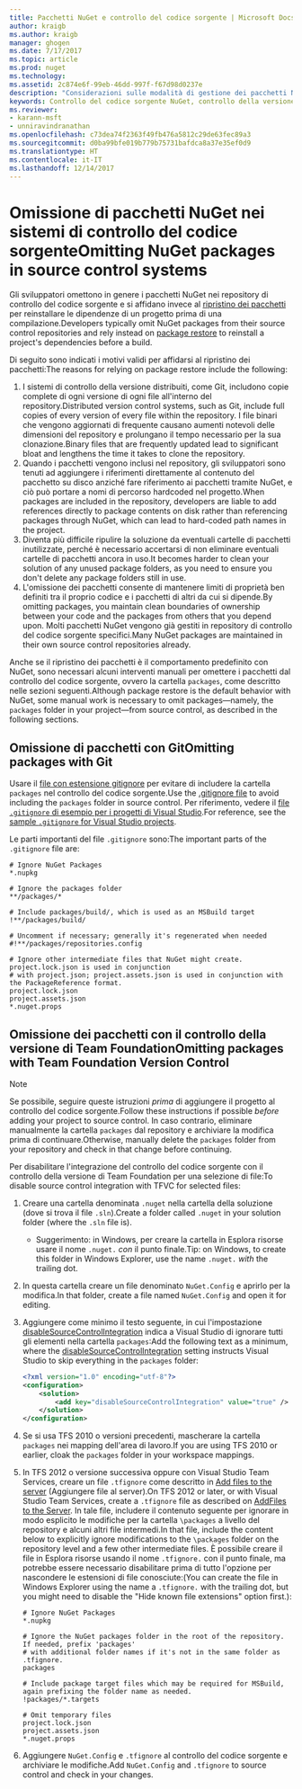 ```yaml
---
title: Pacchetti NuGet e controllo del codice sorgente | Microsoft Docs
author: kraigb
ms.author: kraigb
manager: ghogen
ms.date: 7/17/2017
ms.topic: article
ms.prod: nuget
ms.technology: 
ms.assetid: 2c874e6f-99eb-46dd-997f-f67d98d0237e
description: "Considerazioni sulle modalità di gestione dei pacchetti NuGet all'interno di sistemi di controllo della versione e di controllo del codice sorgente e su come omettere i pacchetti con Git e il controllo della versione di Team Foundation."
keywords: Controllo del codice sorgente NuGet, controllo della versione NuGet, NuGet e Git, NuGet e TFS, NuGet e il controllo della versione di Team Foundation, omissione di pacchetti, repository di controllo del codice sorgente, repository di controllo della versione
ms.reviewer:
- karann-msft
- unniravindranathan
ms.openlocfilehash: c73dea74f2363f49fb476a5812c29de63fec89a3
ms.sourcegitcommit: d0ba99bfe019b779b75731bafdca8a37e35ef0d9
ms.translationtype: HT
ms.contentlocale: it-IT
ms.lasthandoff: 12/14/2017
---
```

# <a name="omitting-nuget-packages-in-source-control-systems"></a><span data-ttu-id="9ec3b-104">Omissione di pacchetti NuGet nei sistemi di controllo del codice sorgente</span><span class="sxs-lookup"><span data-stu-id="9ec3b-104">Omitting NuGet packages in source control systems</span></span>

<span data-ttu-id="9ec3b-105">Gli sviluppatori omettono in genere i pacchetti NuGet nei repository di controllo del codice sorgente e si affidano invece al [ripristino dei pacchetti](../consume-packages/package-restore.md) per reinstallare le dipendenze di un progetto prima di una compilazione.</span><span class="sxs-lookup"><span data-stu-id="9ec3b-105">Developers typically omit NuGet packages from their source control repositories and rely instead on [package restore](../consume-packages/package-restore.md) to reinstall a project's dependencies before a build.</span></span>

<span data-ttu-id="9ec3b-106">Di seguito sono indicati i motivi validi per affidarsi al ripristino dei pacchetti:</span><span class="sxs-lookup"><span data-stu-id="9ec3b-106">The reasons for relying on package restore include the following:</span></span>

1. <span data-ttu-id="9ec3b-107">I sistemi di controllo della versione distribuiti, come Git, includono copie complete di ogni versione di ogni file all'interno del repository.</span><span class="sxs-lookup"><span data-stu-id="9ec3b-107">Distributed version control systems, such as Git, include full copies of every version of every file within the repository.</span></span> <span data-ttu-id="9ec3b-108">I file binari che vengono aggiornati di frequente causano aumenti notevoli delle dimensioni del repository e prolungano il tempo necessario per la sua clonazione.</span><span class="sxs-lookup"><span data-stu-id="9ec3b-108">Binary files that are frequently updated lead to significant bloat and lengthens the time it takes to clone the repository.</span></span>
1. <span data-ttu-id="9ec3b-109">Quando i pacchetti vengono inclusi nel repository, gli sviluppatori sono tenuti ad aggiungere i riferimenti direttamente al contenuto del pacchetto su disco anziché fare riferimento ai pacchetti tramite NuGet, e ciò può portare a nomi di percorso hardcoded nel progetto.</span><span class="sxs-lookup"><span data-stu-id="9ec3b-109">When packages are included in the repository, developers are liable to add references directly to package contents on disk rather than referencing packages through NuGet, which can lead to hard-coded path names in the project.</span></span>
1. <span data-ttu-id="9ec3b-110">Diventa più difficile ripulire la soluzione da eventuali cartelle di pacchetti inutilizzate, perché è necessario accertarsi di non eliminare eventuali cartelle di pacchetti ancora in uso.</span><span class="sxs-lookup"><span data-stu-id="9ec3b-110">It becomes harder to clean your solution of any unused package folders, as you need to ensure you don't delete any package folders still in use.</span></span>
1. <span data-ttu-id="9ec3b-111">L'omissione dei pacchetti consente di mantenere limiti di proprietà ben definiti tra il proprio codice e i pacchetti di altri da cui si dipende.</span><span class="sxs-lookup"><span data-stu-id="9ec3b-111">By omitting packages, you maintain clean boundaries of ownership between your code and the packages from others that you depend upon.</span></span> <span data-ttu-id="9ec3b-112">Molti pacchetti NuGet vengono già gestiti in repository di controllo del codice sorgente specifici.</span><span class="sxs-lookup"><span data-stu-id="9ec3b-112">Many NuGet packages are maintained in their own source control repositories already.</span></span>

<span data-ttu-id="9ec3b-113">Anche se il ripristino dei pacchetti è il comportamento predefinito con NuGet, sono necessari alcuni interventi manuali per omettere i pacchetti dal controllo del codice sorgente, ovvero la cartella `packages`, come descritto nelle sezioni seguenti.</span><span class="sxs-lookup"><span data-stu-id="9ec3b-113">Although package restore is the default behavior with NuGet, some manual work is necessary to omit packages&mdash;namely, the `packages` folder in your project&mdash;from source control, as described in the following sections.</span></span>

## <a name="omitting-packages-with-git"></a><span data-ttu-id="9ec3b-114">Omissione di pacchetti con Git</span><span class="sxs-lookup"><span data-stu-id="9ec3b-114">Omitting packages with Git</span></span>

<span data-ttu-id="9ec3b-115">Usare il [file con estensione gitignore](https://git-scm.com/docs/gitignore) per evitare di includere la cartella `packages` nel controllo del codice sorgente.</span><span class="sxs-lookup"><span data-stu-id="9ec3b-115">Use the [.gitignore file](https://git-scm.com/docs/gitignore) to avoid including the `packages` folder in source control.</span></span> <span data-ttu-id="9ec3b-116">Per riferimento, vedere il [file `.gitignore` di esempio per i progetti di Visual Studio](https://github.com/github/gitignore/blob/master/VisualStudio.gitignore).</span><span class="sxs-lookup"><span data-stu-id="9ec3b-116">For reference, see the [sample `.gitignore` for Visual Studio projects](https://github.com/github/gitignore/blob/master/VisualStudio.gitignore).</span></span>

<span data-ttu-id="9ec3b-117">Le parti importanti del file `.gitignore` sono:</span><span class="sxs-lookup"><span data-stu-id="9ec3b-117">The important parts of the `.gitignore` file are:</span></span>

```
# Ignore NuGet Packages
*.nupkg

# Ignore the packages folder
**/packages/*

# Include packages/build/, which is used as an MSBuild target
!**/packages/build/

# Uncomment if necessary; generally it's regenerated when needed
#!**/packages/repositories.config

# Ignore other intermediate files that NuGet might create. project.lock.json is used in conjunction
# with project.json; project.assets.json is used in conjunction with the PackageReference format.
project.lock.json
project.assets.json
*.nuget.props
```

## <a name="omitting-packages-with-team-foundation-version-control"></a><span data-ttu-id="9ec3b-118">Omissione dei pacchetti con il controllo della versione di Team Foundation</span><span class="sxs-lookup"><span data-stu-id="9ec3b-118">Omitting packages with Team Foundation Version Control</span></span>

> [!Note]
> <span data-ttu-id="9ec3b-119">Se possibile, seguire queste istruzioni *prima* di aggiungere il progetto al controllo del codice sorgente.</span><span class="sxs-lookup"><span data-stu-id="9ec3b-119">Follow these instructions if possible *before* adding your project to source control.</span></span> <span data-ttu-id="9ec3b-120">In caso contrario, eliminare manualmente la cartella `packages` dal repository e archiviare la modifica prima di continuare.</span><span class="sxs-lookup"><span data-stu-id="9ec3b-120">Otherwise, manually delete the `packages` folder from your repository and check in that change before continuing.</span></span>

<span data-ttu-id="9ec3b-121">Per disabilitare l'integrazione del controllo del codice sorgente con il controllo della versione di Team Foundation per una selezione di file:</span><span class="sxs-lookup"><span data-stu-id="9ec3b-121">To disable source control integration with TFVC for selected files:</span></span>

1. <span data-ttu-id="9ec3b-122">Creare una cartella denominata `.nuget` nella cartella della soluzione (dove si trova il file `.sln`).</span><span class="sxs-lookup"><span data-stu-id="9ec3b-122">Create a folder called `.nuget` in your solution folder (where the `.sln` file is).</span></span>
    - <span data-ttu-id="9ec3b-123">Suggerimento: in Windows, per creare la cartella in Esplora risorse usare il nome `.nuget.` *con* il punto finale.</span><span class="sxs-lookup"><span data-stu-id="9ec3b-123">Tip: on Windows, to create this folder in Windows Explorer, use the name `.nuget.` *with* the trailing dot.</span></span>

1. <span data-ttu-id="9ec3b-124">In questa cartella creare un file denominato `NuGet.Config` e aprirlo per la modifica.</span><span class="sxs-lookup"><span data-stu-id="9ec3b-124">In that folder, create a file named `NuGet.Config` and open it for editing.</span></span>

1. <span data-ttu-id="9ec3b-125">Aggiungere come minimo il testo seguente, in cui l'impostazione [disableSourceControlIntegration](../Schema/nuget-config-file.md#solution-section) indica a Visual Studio di ignorare tutti gli elementi nella cartella `packages`:</span><span class="sxs-lookup"><span data-stu-id="9ec3b-125">Add the following text as a minimum, where the [disableSourceControlIntegration](../Schema/nuget-config-file.md#solution-section) setting instructs Visual Studio to skip everything in the `packages` folder:</span></span>

   ```xml
   <?xml version="1.0" encoding="utf-8"?>
   <configuration>
       <solution>
           <add key="disableSourceControlIntegration" value="true" />
       </solution>
   </configuration>
   ```

1. <span data-ttu-id="9ec3b-126">Se si usa TFS 2010 o versioni precedenti, mascherare la cartella `packages` nei mapping dell'area di lavoro.</span><span class="sxs-lookup"><span data-stu-id="9ec3b-126">If you are using TFS 2010 or earlier, cloak the `packages` folder in your workspace mappings.</span></span>

1. <span data-ttu-id="9ec3b-127">In TFS 2012 o versione successiva oppure con Visual Studio Team Services, creare un file `.tfignore` come descritto in [Add files to the server](https://www.visualstudio.com/en-us/docs/tfvc/add-files-server#tfignore) (Aggiungere file al server).</span><span class="sxs-lookup"><span data-stu-id="9ec3b-127">On TFS 2012 or later, or with Visual Studio Team Services, create a `.tfignore` file as described on [AddFiles to the Server](https://www.visualstudio.com/en-us/docs/tfvc/add-files-server#tfignore).</span></span> <span data-ttu-id="9ec3b-128">In tale file, includere il contenuto seguente per ignorare in modo esplicito le modifiche per la cartella `\packages` a livello del repository e alcuni altri file intermedi.</span><span class="sxs-lookup"><span data-stu-id="9ec3b-128">In that file, include the content below to explicitly ignore modifications to the `\packages` folder on the repository level and a few other intermediate files.</span></span> <span data-ttu-id="9ec3b-129">È possibile creare il file in Esplora risorse usando il nome `.tfignore.` con il punto finale, ma potrebbe essere necessario disabilitare prima di tutto l'opzione per nascondere le estensioni di file conosciute:</span><span class="sxs-lookup"><span data-stu-id="9ec3b-129">(You can create the file in Windows Explorer using the name a `.tfignore.` with the trailing dot, but you might need to disable the "Hide known file extensions" option first.):</span></span>

   ```
   # Ignore NuGet Packages
   *.nupkg   

   # Ignore the NuGet packages folder in the root of the repository. If needed, prefix 'packages'
   # with additional folder names if it's not in the same folder as .tfignore.   
   packages

   # Include package target files which may be required for MSBuild, again prefixing the folder name as needed.
   !packages/*.targets

   # Omit temporary files
   project.lock.json
   project.assets.json
   *.nuget.props
   ```

1. <span data-ttu-id="9ec3b-130">Aggiungere `NuGet.Config` e `.tfignore` al controllo del codice sorgente e archiviare le modifiche.</span><span class="sxs-lookup"><span data-stu-id="9ec3b-130">Add `NuGet.Config` and `.tfignore` to source control and check in your changes.</span></span>
